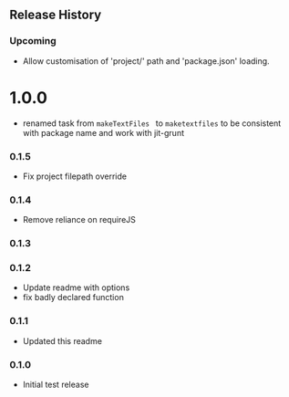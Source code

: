 ## Release History

### Upcoming
* Allow customisation of 'project/' path and 'package.json' loading.

# 1.0.0
* renamed task from `makeTextFiles ` to `maketextfiles` to be consistent with package name and work with jit-grunt

### 0.1.5
* Fix project filepath override

### 0.1.4
* Remove reliance on requireJS

### 0.1.3

### 0.1.2 
* Update readme with options
* fix badly declared function

### 0.1.1
* Updated this readme

### 0.1.0
* Initial test release
